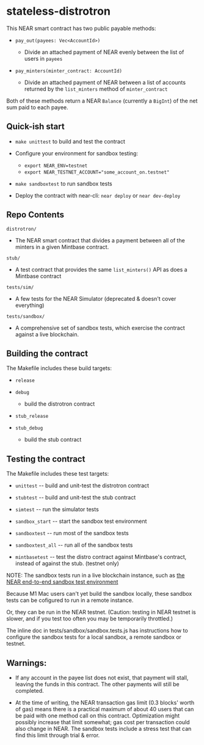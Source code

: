 # stateless-distrotron
This NEAR smart contract has two public payable methods:

* `pay_out(payees: Vec<AccountId>)`
  * Divide an attached payment of NEAR evenly between the list of users in `payees`

* `pay_minters(minter_contract: AccountId)`
  * Divide an attached payment of NEAR between a list of accounts returned by the `list_minters` method of `minter_contract`

Both of these methods return a NEAR `Balance` (currently a `BigInt`) of the net sum paid to each payee.

## Quick-ish start

* `make unittest` to build and test the contract

* Configure your environment for sandbox testing:
  * `export NEAR_ENV=testnet`
  * `export NEAR_TESTNET_ACCOUNT="some_account_on.testnet"`

* `make sandboxtest` to run sandbox tests

* Deploy the contract with near-cli: `near deploy` or `near dev-deploy`

## Repo Contents

`distrotron/`
  - The NEAR smart contract that divides a payment between all of the minters in a given Mintbase contract.

`stub/`
  - A test contract that provides the same `list_minters()` API as does a Mintbase contract

`tests/sim/`
  - A few tests for the NEAR Simulator (deprecated & doesn't cover everything)

`tests/sandbox/`
  - A comprehensive set of sandbox tests, which exercise the contract against a live blockchain.

## Building the contract

The Makefile includes these build targets:

* `release`
* `debug`
  * build the distrotron contract
  
* `stub_release`
* `stub_debug`
  * build the stub contract

## Testing the contract

The Makefile includes these test targets:

* `unittest` -- build and unit-test the distrotron contract
* `stubtest` -- build and unit-test the stub contract

* `simtest` -- run the simulator tests

* `sandbox_start` -- start the sandbox test environment
* `sandboxtest` -- run most of the sandbox tests
* `sandboxtest_all` -- run all of the sandbox tests
* `mintbasetest` -- test the distro contract against Mintbase's contract, instead of against the stub.  (testnet only)

NOTE: The sandbox tests run in a live blockchain instance, such as [the NEAR end-to-end sandbox test environment](https://docs.near.org/docs/develop/contracts/sandbox)

Because M1 Mac users can't yet build the sandbox locally,
these sandbox tests can be cofigured to run in a remote instance.  

Or, they can be run in the NEAR testnet. 
(Caution: testing in NEAR testnet is slower, 
and if you test too often you may be temporarily throttled.)

The inline doc in tests/sandbox/sandbox.tests.js 
has instructions how to configure the sandbox tests 
for a local sandbox, a remote sandbox or testnet.

## Warnings:

* If any account in the payee list does not exist, that payment will stall, leaving the funds in this contract.  The other payments will still be completed.

* At the time of writing, the NEAR transaction gas limit (0.3 blocks' worth of gas) means there is a practical maximum of about 40 users that can be paid with one method call on this contract.  Optimization might possibly increase that limit somewhat; gas cost per transaction could also change in NEAR.  The sandbox tests include a stress test that can find this limit through trial & error.
